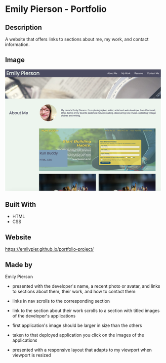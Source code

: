 # Emily Pierson - Portfolio
## Description
A website that offers links to sections about me, my work, and contact information.

## Image
![Image of my portfolio.](/assets/images/portfolio-screenshot.png)

## Built With
* HTML
* CSS

## Website
https://emilypier.github.io/portfolio-project/

## Made by 
Emily Pierson

* presented with the developer's name, a recent photo or avatar, and links to sections about them, their work, and how to contact them

* links in nav scrolls to the corresponding section

* link to the section about their work scrolls to a section with titled images of the developer's applications

* first application's image should be larger in size than the others

* taken to that deployed application you click on the images of the applications

* presented with a responsive layout that adapts to my viewport when viewport is resized
